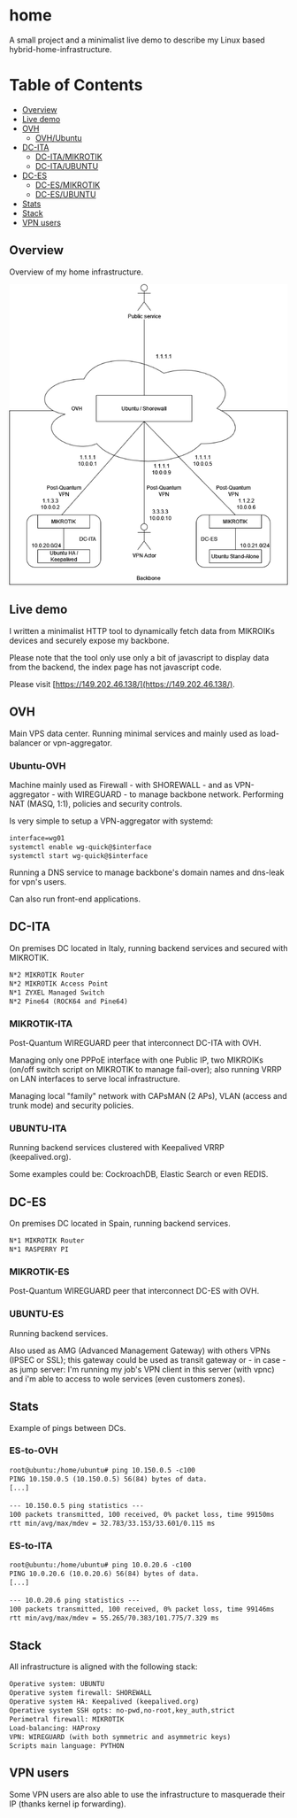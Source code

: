 # home
A small project and a minimalist live demo to describe my Linux based hybrid-home-infrastructure.

# Table of Contents
- [Overview](#overview)
- [Live demo](#live-demo)
- [OVH](#ovh)
  - [OVH/Ubuntu](#ubuntu-ovh)
- [DC-ITA](#dc-ita)
  - [DC-ITA/MIKROTIK](#mikrotik-ita)
  - [DC-ITA/UBUNTU](#ubuntu-ita)
- [DC-ES](#dc-es)
  - [DC-ES/MIKROTIK](#mikrotik-es) 
  - [DC-ES/UBUNTU](#ubuntu-es)
- [Stats](#stats)
- [Stack](#stack)
- [VPN users](#vpn-users)

## Overview
Overview of my home infrastructure.

<p align="center">
  <img src="data/network-v5.png" alt="network"/>
</p>

## Live demo
I written a minimalist HTTP tool to dynamically fetch data from MIKROIKs devices and securely expose my backbone.

Please note that the tool only use only a bit of javascript to display data from the backend, the index page has not javascript code.

Please visit [https://149.202.46.138/](https://149.202.46.138/).

## OVH
Main VPS data center.
Running minimal services and mainly used as load-balancer or vpn-aggregator.

### Ubuntu-OVH
Machine mainly used as Firewall - with SHOREWALL - and as VPN-aggregator - with WIREGUARD - to manage backbone network. 
Performing NAT (MASQ, 1:1), policies and security controls. 

Is very simple to setup a VPN-aggregator with systemd:
```
interface=wg01
systemctl enable wg-quick@$interface
systemctl start wg-quick@$interface
```

Running a DNS service to manage backbone's domain names and dns-leak for vpn's users.

Can also run front-end applications.

## DC-ITA
On premises DC located in Italy, running backend services and secured with MIKROTIK.

```
N*2 MIKROTIK Router
N*2 MIKROTIK Access Point
N*1 ZYXEL Managed Switch
N*2 Pine64 (ROCK64 and Pine64)
```

### MIKROTIK-ITA
Post-Quantum WIREGUARD peer that interconnect DC-ITA with OVH.

Managing only one PPPoE interface with one Public IP, two MIKROIKs (on/off switch script on MIKROTIK to manage fail-over); also running VRRP on LAN interfaces to serve local infrastructure.

Managing local "family" network with CAPsMAN (2 APs), VLAN (access and trunk mode) and security policies.

### UBUNTU-ITA
Running backend services clustered with Keepalived VRRP (keepalived.org).

Some examples could be: CockroachDB, Elastic Search or even REDIS.

## DC-ES
On premises DC located in Spain, running backend services.

```
N*1 MIKROTIK Router
N*1 RASPERRY PI
```
### MIKROTIK-ES
Post-Quantum WIREGUARD peer that interconnect DC-ES with OVH.

### UBUNTU-ES
Running backend services.

Also used as AMG (Advanced Management Gateway) with others VPNs (IPSEC or SSL); this gateway could be used as transit gateway or - in case - as jump server: I'm running my job's VPN client in this server (with vpnc) and i'm able to access to wole services (even customers zones).

## Stats
Example of pings between DCs.

### ES-to-OVH
```
root@ubuntu:/home/ubuntu# ping 10.150.0.5 -c100
PING 10.150.0.5 (10.150.0.5) 56(84) bytes of data.
[...]

--- 10.150.0.5 ping statistics ---
100 packets transmitted, 100 received, 0% packet loss, time 99150ms
rtt min/avg/max/mdev = 32.783/33.153/33.601/0.115 ms

```

### ES-to-ITA
```
root@ubuntu:/home/ubuntu# ping 10.0.20.6 -c100
PING 10.0.20.6 (10.0.20.6) 56(84) bytes of data.
[...]

--- 10.0.20.6 ping statistics ---
100 packets transmitted, 100 received, 0% packet loss, time 99146ms
rtt min/avg/max/mdev = 55.265/70.383/101.775/7.329 ms
```

## Stack
All infrastructure is aligned with the following stack:

```
Operative system: UBUNTU
Operative system firewall: SHOREWALL
Operative system HA: Keepalived (keepalived.org)
Operative system SSH opts: no-pwd,no-root,key_auth,strict
Perimetral firewall: MIKROTIK
Load-balancing: HAProxy
VPN: WIREGUARD (with both symmetric and asymmetric keys)
Scripts main language: PYTHON
```

## VPN users
Some VPN users are also able to use the infrastructure to masquerade their IP (thanks kernel ip forwarding).
